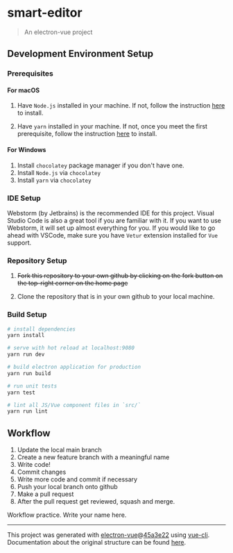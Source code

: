 # smart-editor

> An electron-vue project

## Development Environment Setup
### Prerequisites
#### For macOS
1. Have `Node.js` installed in your machine. 
   If not, follow the instruction [here](https://dyclassroom.com/howto-mac/how-to-install-nodejs-and-npm-on-mac-using-homebrew) to install. 
   
2. Have `yarn` installed in your machine. 
   If not, once you meet the first prerequisite, follow the instruction [here](https://classic.yarnpkg.com/en/docs/install#mac-stable) to install.
   
#### For Windows
1. Install `chocolatey` package manager if you don't have one. 
2. Install `Node.js` via `chocolatey`
3. Install `yarn` via `chocolatey`

### IDE Setup
Webstorm (by Jetbrains) is the recommended IDE for this project. Visual Studio Code is also a great tool if you are familiar 
with it. If you want to use Webstorm, it will set up almost everything for you. If you would like to go ahead with VSCode, 
make sure you have `Vetur` extension installed for `Vue` support. 

### Repository Setup
1. ~~Fork this repository to your own github by clicking on the fork button on the top-right corner on the home page~~

2. Clone the repository that is in your own github to your local machine.


### Build Setup

``` bash
# install dependencies
yarn install

# serve with hot reload at localhost:9080
yarn run dev

# build electron application for production
yarn run build

# run unit tests
yarn test

# lint all JS/Vue component files in `src/`
yarn run lint

```

## Workflow
1. Update the local main branch
2. Create a new feature branch with a meaningful name
3. Write code!
4. Commit changes
5. Write more code and commit if necessary
6. Push your local branch onto github
7. Make a pull request
8. After the pull request get reviewed, squash and merge. 

Workflow practice. Write your name here.



---

This project was generated with [electron-vue](https://github.com/SimulatedGREG/electron-vue)@[45a3e22](https://github.com/SimulatedGREG/electron-vue/tree/45a3e224e7bb8fc71909021ccfdcfec0f461f634) using [vue-cli](https://github.com/vuejs/vue-cli). Documentation about the original structure can be found [here](https://simulatedgreg.gitbooks.io/electron-vue/content/index.html).

